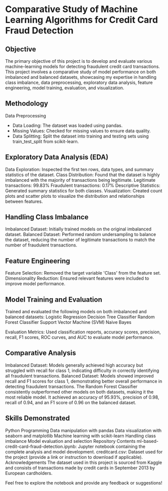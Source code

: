 # Comparative Study of Machine Learning Algorithms for Credit Card Fraud Detection

## Objective
The primary objective of this project is to develop and evaluate various machine-learning models for detecting fraudulent credit card transactions. This project involves a comparative study of model performance on both imbalanced and balanced datasets, showcasing my expertise in handling class imbalance, data preprocessing, exploratory data analysis, feature engineering, model training, evaluation, and visualization.

## Methodology
Data Preprocessing
 - Data Loading: The dataset was loaded using pandas.
 - Missing Values: Checked for missing values to ensure data quality.
 - Data Splitting: Split the dataset into training and testing sets using train_test_split from scikit-learn.

## Exploratory Data Analysis (EDA)
Data Exploration: Inspected the first ten rows, data types, and summary statistics of the dataset.
Class Distribution: Found that the dataset is highly imbalanced with the majority of transactions being legitimate.
Legitimate transactions: 99.83%
Fraudulent transactions: 0.17%
Descriptive Statistics: Generated summary statistics for both classes.
Visualization: Created count plots and scatter plots to visualize the distribution and relationships between features.

## Handling Class Imbalance
Imbalanced Dataset: Initially trained models on the original imbalanced dataset.
Balanced Dataset: Performed random undersampling to balance the dataset, reducing the number of legitimate transactions to match the number of fraudulent transactions.

## Feature Engineering
Feature Selection: Removed the target variable 'Class' from the feature set.
Dimensionality Reduction: Ensured relevant features were included to improve model performance.

## Model Training and Evaluation
Trained and evaluated the following models on both imbalanced and balanced datasets:
Logistic Regression
Decision Tree Classifier
Random Forest Classifier
Support Vector Machine (SVM)
Naive Bayes

Evaluation Metrics: Used classification reports, accuracy scores, precision, recall, F1 scores, ROC curves, and AUC to evaluate model performance.

## Comparative Analysis
Imbalanced Dataset: Models generally achieved high accuracy but struggled with recall for class 1, indicating difficulty in correctly identifying all fraudulent transactions.
Balanced Dataset: Models showed improved recall and F1 scores for class 1, demonstrating better overall performance in detecting fraudulent transactions.
The Random Forest Classifier consistently outperformed other models on both datasets, making it the most reliable model. It achieved an accuracy of 95.93%, precision of 0.98, recall of 0.94, and an F1 score of 0.96 on the balanced dataset.

## Skills Demonstrated
Python Programming
Data manipulation with pandas
Data visualization with seaborn and matplotlib
Machine learning with scikit-learn
Handling class imbalance
Model evaluation and selection
Repository Contents
ml-based-credit-card-fraud-detection.ipynb: Jupyter notebook containing the complete analysis and model development.
creditcard.csv: Dataset used for the project (provide a link or instruction to download if applicable).
Acknowledgements
The dataset used in this project is sourced from Kaggle and consists of transactions made by credit cards in September 2013 by European cardholders.

Feel free to explore the notebook and provide any feedback or suggestions!
